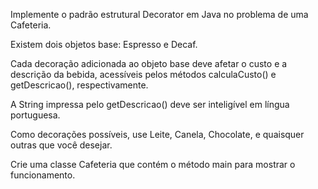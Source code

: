 Implemente o padrão estrutural Decorator em Java no problema de uma Cafeteria.

Existem dois objetos base: Espresso e Decaf.

Cada decoração adicionada ao objeto base deve afetar o custo e a descrição da bebida, acessíveis pelos métodos calculaCusto() e
getDescricao(), respectivamente.

A String impressa pelo getDescricao() deve ser inteligível em língua portuguesa.

Como decorações possíveis, use Leite, Canela, Chocolate, e quaisquer outras que você desejar.

Crie uma classe Cafeteria que contém o método main para mostrar o funcionamento.